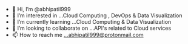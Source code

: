 - 👋 Hi, I’m @abhipatil999
- 👀 I’m interested in ...Cloud Computing , DevOps & Data Visualization
- 🌱 I’m currently learning ...Cloud Computing & Data Visualization
- 💞️ I’m looking to collaborate on ...API's related to Cloud services
- 📫 How to reach me ...abhipatil999@protonmail.com

<!---
abhipatil999/abhipatil999 is a ✨ special ✨ repository because its `README.md` (this file) appears on your GitHub profile.
You can click the Preview link to take a look at your changes.
--->
